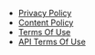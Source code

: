 - [Privacy Policy](/legal/privacy-policy)
- [Content Policy](/legal/content-policy)
- [Terms Of Use](/legal/terms-of-use)
- [API Terms Of Use](/legal/api-terms-of-use)
